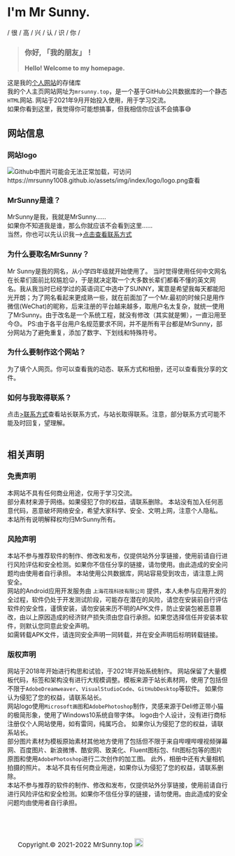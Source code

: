 # I'm Mr Sunny.

 / 很 / 高 / 兴 / 认 / 识 / 你 / 
 <br>

> ### 你好, 「我的朋友」！
> 
> **Hello! Welcome to my homepage.**

 这是我的[个人网站](https://mrsunny1008.github.io/index.html)的存储库
 <br>  我的个人主页网站网址为`mrsunny.top`，是一个基于GitHub公共数据库的一个静态`HTML`网站.
网站于2021年9月开始投入使用，用于学习交流。
<br> 如果你看到这里，我觉得你可能想搞事，但我相信你应该不会搞事😅

## 网站信息

### 网站logo

![Github中图片可能会无法正常加载，可访问https://mrsunny1008.github.io/assets/img/index/logo/logo.png查看](https://mrsunny1008.github.io/assets/img/index/logo/logo-auto.png)

### MrSunny是谁？

MrSunny是我，我就是MrSunny……
<br>如果你不知道我是谁，那么你就应该不会看到这里……
<br>当然，你也可以先认识我——[>点击查看联系方式](https://mrsunny1008.github.io/contact.html)

### 为什么要取名MrSunny？

Mr Sunny是我的网名，从小学四年级就开始使用了。 
当时觉得使用任何中文网名在长辈们面前比较尴尬😛，于是就决定取一个大多数长辈们都看不懂的英文网名。我从我当时已经学过的英语词汇中选中了SUNNY，寓意是希望我每天都能阳光开朗；为了网名看起来更成熟一些，就在前面加了一个Mr.最初的时候只是用作微信(WeChat)的昵称，后来注册的平台越来越多，取用户名太复杂，就统一使用了MrSunny。由于改名是一个系统工程，就没有修改（其实就是懒），一直沿用至今😓。 
PS:由于各平台用户名规范要求不同，并不是所有平台都是MrSunny，部分网站为了避免重复，添加了数字、下划线和特殊符号。

### 为什么要制作这个网站？

为了填个人网页。你可以查看我的动态、联系方式和相册，还可以查看我分享的文件。

### 如何与我取得联系？

点击[>联系方式](https://mrsunny1008.github.io/contact.html)查看站长联系方式，与站长取得联系。注意，部分联系方式可能不能及时回复，望理解。
<br>  &nbsp;

## 相关声明

### 免责声明

本网站不具有任何商业用途，仅用于学习交流。
<br> 部分素材来源于网络。如果侵犯了你的权益，请联系删除。
本站没有加入任何恶意代码，恶意破坏网络安全，希望大家科学、安全、文明上网，注意个人隐私。
本站所有说明解释权均归MrSunny所有。

### 风险声明

本站不参与推荐软件的制作、修改和发布，仅提供站外分享链接，使用前请自行进行风险评估和安全检测。如果你不信任分享的链接，请勿使用。由此造成的安全问题均由使用者自行承担。
本站使用公共数据库，网站容易受到攻击，请注意上网安全。
<br> 网站的Android应用开发服务由 `上海花筏科技有限公司` 提供，本人未参与应用开发的全过程，软件仍处于开发测试阶段，可能存在潜在的风险，请您在安装前自行评估软件的安全性，谨慎安装，请勿安装来历不明的APK文件，防止安装包被恶意篡改，由以上原因造成的经济财产损失须由您自行承担。如果您选择信任并安装本软件，则默认您同意此安全声明。 
<br> 如需转载APK文件，请连同安全声明一同转载，并在安全声明后标明转载链接。 

### 版权声明

网站于2018年开始进行构思和试验，于2021年开始系统制作。
网站保留了大量模板代码，标签和架构没有进行大规模调整。模板来源于站长素材网，使用了包括但不限于`AdobeDreamweaver`、`VisualStudioCode`、`GitHubDesktop`等软件。
如果你认为侵犯了您的权益，请联系站长。
<br> 网站logo使用`Microsoft画图`和`AdobePhotoshop`制作，灵感来源于Deli修正带小猫的极简形象，使用了Windows10系统自带字体。
logo由个人设计，没有进行商标注册仅个人网站使用，如有雷同，纯属巧合。
如果你认为侵犯了您的权益，请联系站长。
<br> 部分图片素材为模板原始素材其他地方使用了包括但不限于来自哔哩哔哩视频弹幕网、百度图片、新浪微博、酷安网、致美化、Fluent图标包、filt图标包等的图片原图和使用`AdobePhotoshop`进行二次创作的加工图。
此外，相册中还有大量相机拍摄的照片。
本站不具有任何商业用途，如果你认为侵犯了您的权益，请联系删除。
<br> 本站不参与推荐的软件的制作、修改和发布，仅提供站外分享链接，使用前请自行进行风险评估和安全检测。如果你不信任分享的链接，请勿使用。由此造成的安全问题均由使用者自行承担。

&nbsp;
---

&nbsp;&nbsp;&nbsp;&nbsp;  &nbsp;<span style="font-size:15px;">Copyright.©  2021-2022  MrSunny.top <img src="https://github.githubassets.com/favicons/favicon.png" style="width:20px;"></span>
